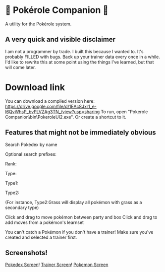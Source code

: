
# 🎲 Pokérole Companion 🎲

A utility for the Pokérole system.

## A very quick and visible disclaimer
I am not a programmer by trade. I built this because I wanted to. It's probably FILLED with bugs. Back up your trainer data every once in a while. I'd like to rewrite this at some point using the things I've learned, but that will come later.

# Download link

You can download a compiled version here: https://drive.google.com/file/d/1EAc8Jxr1_e-l6QvWhsP_bvPLVZAg3TN_/view?usp=sharing
To run, open "Pokerole Companion\bin\PokeroleUI2.exe". Or create a shortcut to it.


## Features that might not be immediately obvious
Search Pokédex by name

Optional search prefixes:

Rank:

Type:

Type1:

Type2:

(For instance, Type2:Grass will display all pokémon with grass as a secondary type)



Click and drag to move pokémon between party and box
Click and drag to add moves from a pokémon's learnset


You can't catch a Pokémon if you don't have a trainer! Make sure you've created and selected a trainer first.
## Screenshots!
[Pokedex Screen](https://i.imgur.com/W20KHuF.png)!
[Trainer Screen](https://i.imgur.com/6hKn2wb.png)!
[Pokemon Screen](https://i.imgur.com/ry0Gn76.png)
